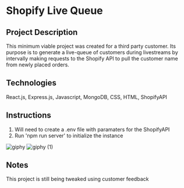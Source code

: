 # Shopify Live Queue

## Project Description
This minimum viable project was created for a third party customer. Its purpose is to generate a live-queue of customers during livestreams by intervally making requests to the Shopify API to pull the customer name from newly placed orders.

## Technologies
React.js, Express.js, Javascript, MongoDB, CSS, HTML, ShopifyAPI

## Instructions
1. Will need to create a .env file with paramaters for the ShopifyAPI
2. Run 'npm run server' to initialize the instance

![giphy](https://user-images.githubusercontent.com/70343256/219553028-ec21e6d0-2ebc-4565-8e7e-33200fa5bdf1.gif)
![giphy (1)](https://user-images.githubusercontent.com/70343256/219553135-6fa4d28e-d90e-42ed-942a-4b734010df23.gif)

## Notes
This project is still being tweaked using customer feedback

